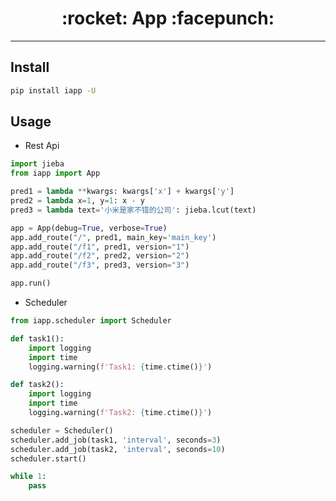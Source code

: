 <h1 align = "center">:rocket: App :facepunch:</h1>

---

## Install
```bash
pip install iapp -U
```
## Usage
- Rest Api
```python
import jieba
from iapp import App

pred1 = lambda **kwargs: kwargs['x'] + kwargs['y']
pred2 = lambda x=1, y=1: x - y
pred3 = lambda text='小米是家不错的公司': jieba.lcut(text)

app = App(debug=True, verbose=True)
app.add_route("/", pred1, main_key='main_key')
app.add_route("/f1", pred1, version="1")
app.add_route("/f2", pred2, version="2")
app.add_route("/f3", pred3, version="3")

app.run()
```
- Scheduler
```python
from iapp.scheduler import Scheduler

def task1():
    import logging
    import time
    logging.warning(f'Task1: {time.ctime()}')

def task2():
    import logging
    import time
    logging.warning(f'Task2: {time.ctime()}')

scheduler = Scheduler()
scheduler.add_job(task1, 'interval', seconds=3)
scheduler.add_job(task2, 'interval', seconds=10)
scheduler.start()

while 1:
    pass

```
